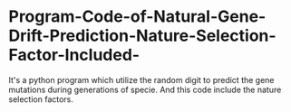 # Program-Code-of-Natural-Gene-Drift-Prediction-Nature-Selection-Factor-Included-
It's a python program which utilize the random digit to predict the gene mutations during generations of specie. And this code include the nature selection factors.
